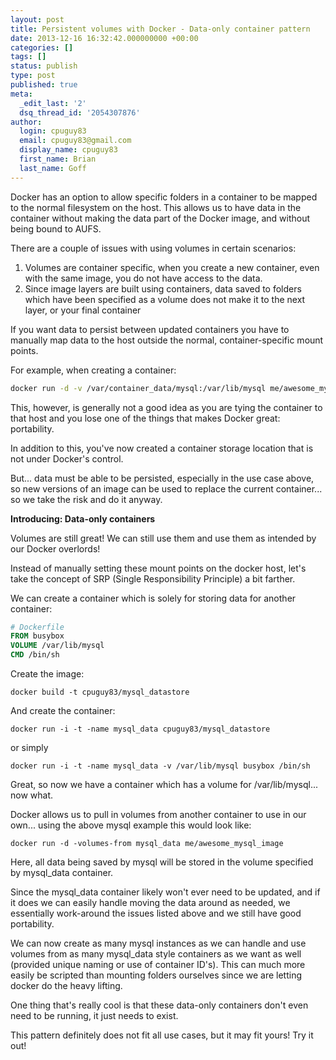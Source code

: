 ```yaml
---
layout: post
title: Persistent volumes with Docker - Data-only container pattern
date: 2013-12-16 16:32:42.000000000 +00:00
categories: []
tags: []
status: publish
type: post
published: true
meta:
  _edit_last: '2'
  dsq_thread_id: '2054307876'
author:
  login: cpuguy83
  email: cpuguy83@gmail.com
  display_name: cpuguy83
  first_name: Brian
  last_name: Goff
---
```


Docker has an option to allow specific folders in a container to be mapped to the normal filesystem on the host.  This allows us to have data in the container without making the data part of the Docker image, and without being bound to AUFS.

There are a couple of issues with using volumes in certain scenarios:

<!--break-->

1.  Volumes are container specific, when you create a new container, even with the same image, you do not have access to the data.
2.  Since image layers are built using containers, data saved to folders which have been specified as a volume does not make it to the next layer, or your final container

If you want data to persist between updated containers you have to manually map data to the host outside the normal, container-specific mount points.

For example, when creating a container:

```bash
docker run -d -v /var/container_data/mysql:/var/lib/mysql me/awesome_mysql_image
```

This, however, is generally not a good idea as you are tying the container to that host and you lose one of the things that makes Docker great: portability.

In addition to this, you've now created a container storage location that is not under Docker's control.

But... data must be able to be persisted, especially in the use case above, so new versions of an image can be used to replace the current container... so we take the risk and do it anyway.

**Introducing: Data-only containers**

Volumes are still great!  We can still use them and use them as intended by our Docker overlords!

Instead of manually setting these mount points on the docker host, let's take the concept of SRP (Single Responsibility Principle) a bit farther.

We can create a container which is solely for storing data for another container:

```Dockerfile
# Dockerfile
FROM busybox
VOLUME /var/lib/mysql
CMD /bin/sh
```

Create the image:

`docker build -t cpuguy83/mysql_datastore`

And create the container:

`docker run -i -t -name mysql_data cpuguy83/mysql_datastore`

or simply

`docker run -i -t -name mysql_data -v /var/lib/mysql busybox /bin/sh`

Great, so now we have a container which has a volume for /var/lib/mysql... now what.

Docker allows us to pull in volumes from another container to use in our own... using the above mysql example this would look like:

`docker run -d -volumes-from mysql_data me/awesome_mysql_image`

Here, all data being saved by mysql will be stored in the volume specified by mysql_data container.

Since the mysql_data container likely won't ever need to be updated, and if it does we can easily handle moving the data around as needed, we essentially work-around the issues listed above and we still have good portability.

We can now create as many mysql instances as we can handle and use volumes from as many mysql_data style containers as we want as well (provided unique naming or use of container ID's).  This can much more easily be scripted than mounting folders ourselves since we are letting docker do the heavy lifting.

One thing that's really cool is that these data-only containers don't even need to be running, it just needs to exist.

This pattern definitely does not fit all use cases, but it may fit yours! Try it out!
